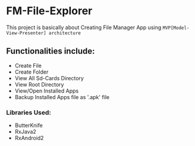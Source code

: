# FM-File-Explorer
This project is basically about Creating File Manager App using `MVP[Model-View-Presenter] architecture`

## Functionalities include:
- Create File
- Create Folder
- View All Sd-Cards Directory
- View Root Directory
- View/Open Installed Apps
- Backup Installed Apps file as '.apk' file

### Libraries Used:
*  ButterKnife
*  RxJava2
*  RxAndroid2
